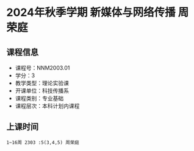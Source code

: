 # 2024年秋季学期 新媒体与网络传播 周荣庭






## 课程信息

- 课程号：NNM2003.01
- 学分：3
- 教学类型：理论实验课
- 开课单位：科技传播系
- 课程类别：专业基础
- 课程层次：本科计划内课程

## 上课时间

```
1~16周 2303 :5(3,4,5) 周荣庭
```

